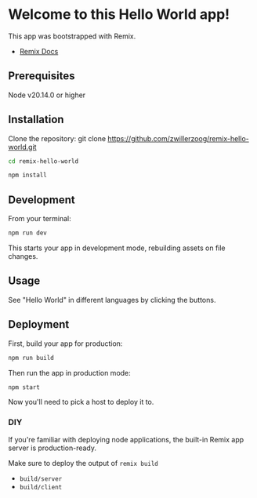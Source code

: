 # Welcome to this Hello World app!

This app was bootstrapped with Remix.

- [Remix Docs](https://remix.run/docs)

## Prerequisites

Node v20.14.0 or higher

## Installation


Clone the repository: git clone https://github.com/zwillerzoog/remix-hello-world.git

```sh
cd remix-hello-world
```

```sh
npm install
```

## Development

From your terminal:

```sh
npm run dev
```

This starts your app in development mode, rebuilding assets on file changes.

## Usage

See "Hello World" in different languages by clicking the buttons.

## Deployment

First, build your app for production:

```sh
npm run build
```

Then run the app in production mode:

```sh
npm start
```

Now you'll need to pick a host to deploy it to.

### DIY

If you're familiar with deploying node applications, the built-in Remix app server is production-ready.

Make sure to deploy the output of `remix build`

- `build/server`
- `build/client`
